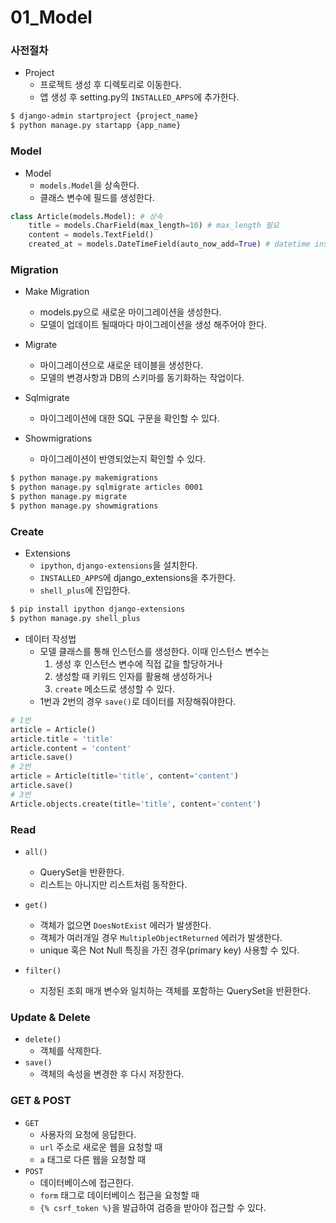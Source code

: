 # 01_Model

### 사전절차

- Project
  - 프로젝트 생성 후 디렉토리로 이동한다.
  - 앱 생성 후 setting.py의 `INSTALLED_APPS`에 추가한다.

```bash
$ django-admin startproject {project_name}
$ python manage.py startapp {app_name}
```



### Model

- Model
  - `models.Model`을 상속한다.
  - 클래스 변수에 필드를 생성한다.

```python
class Article(models.Model): # 상속
    title = models.CharField(max_length=10) # max_length 필요
    content = models.TextField()
    created_at = models.DateTimeField(auto_now_add=True) # datetime instance
```



### Migration

- Make Migration
  - models.py으로 새로운 마이그레이션을 생성한다.
  - 모델이 업데이트 될때마다 마이그레이션을 생성 해주어야 한다.

- Migrate
  - 마이그레이션으로 새로운 테이블을 생성한다.
  - 모델의 변경사항과 DB의 스키마를 동기화하는 작업이다.
- Sqlmigrate
  - 마이그레이션에 대한 SQL 구문을 확인할 수 있다.
- Showmigrations
  - 마이그레이션이 반영되었는지 확인할 수 있다.

```bash
$ python manage.py makemigrations
$ python manage.py sqlmigrate articles 0001
$ python manage.py migrate
$ python manage.py showmigrations
```



### Create

- Extensions
  - `ipython`, `django-extensions`을 설치한다.
  - `INSTALLED_APPS`에 django_extensions을 추가한다.
  - `shell_plus`에 진입한다.

```bash
$ pip install ipython django-extensions
$ python manage.py shell_plus
```

- 데이터 작성법
  - 모델 클래스를 통해 인스턴스를 생성한다. 이때 인스턴스 변수는
    1. 생성 후 인스턴스 변수에 직접 값을 할당하거나
    2. 생성할 때 키워드 인자를 활용해 생성하거나
    3. `create` 메소드로 생성할 수 있다.
  - 1번과 2번의 경우  `save()`로 데이터를 저장해줘야한다.

```python
# 1번
article = Article()
article.title = 'title'
article.content = 'content'
article.save()
# 2번
article = Article(title='title', content='content')
article.save()
# 3번
Article.objects.create(title='title', content='content')
```



### Read

- `all()`
  - QuerySet을 반환한다.
  - 리스트는 아니지만 리스트처럼 동작한다.
- `get()`
  - 객체가 없으면 `DoesNotExist` 에러가 발생한다.
  - 객체가 여러개일 경우 `MultipleObjectReturned` 에러가 발생한다.
  - unique 혹은 Not Null 특징을 가진 경우(primary key) 사용할 수 있다.

- `filter()`
  - 지정된 조회 매개 변수와 일치하는 객체를 포함하는 QuerySet을 반환한다.



### Update & Delete

- `delete()`
  - 객체를 삭제한다.
- `save()`
  - 객체의 속성을 변경한 후 다시 저장한다.



### GET & POST

- `GET`
  - 사용자의 요청에 응답한다.
  - `url` 주소로 새로운 웹을 요청할 때
  - `a` 태그로 다른 웹을 요청할 때
- `POST`
  - 데이터베이스에 접근한다.
  - `form` 태그로 데이터베이스 접근을 요청할 때
  - `{% csrf_token %}`을 발급하여 검증을 받아야 접근할 수 있다.

